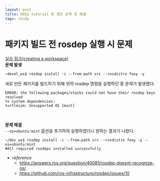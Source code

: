 ```yaml
---
layout: post
title: ROS2 tutorial 중 겪은 문제 및 해결
tags: study
---
```

# 패키지 빌드 전 rosdep 실행 시 문제

[실습 링크(creating a workspace)](https://index.ros.org/doc/ros2/Tutorials/Workspace/Creating-A-Workspace/)  
**문제 발생**
```shell
~devel_ws$ rosdep install -i --from-path src --rosdistro foxy -y
```
새로 만든 패키지를 빌드하기 위해 위의 rosdep 명령을 실행하던 중 문제가 발생했다.
```shell
ERROR: the following packages/stacks could not have their rosdep keys resolved
to system dependencies:
turtlesim: Unsupported OS [mint]
```
<br>

**문제 해결**  
`--os=ubuntu:mint` 옵션을 추가하여 실행하였더니 원하는 결과가 나왔다.
```shell
~/dev_ws$ rosdep install -i --from-path src --rosdistro foxy -y --os=ubuntu:mint
#All required rosdeps installed successfully
```

- *reference*
  - https://answers.ros.org/question/40081/rosdep-doesnt-recognize-os/
  - https://github.com/ros-infrastructure/rosdep/issues/10
